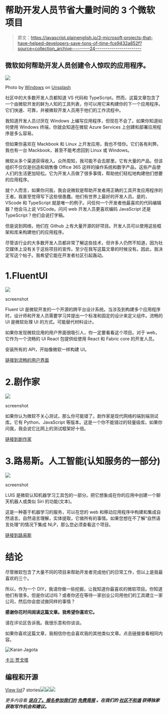 # 帮助开发人员节省大量时间的 3 个微软项目

> 原文：<https://javascript.plainenglish.io/3-microsoft-projects-that-have-helped-developers-save-tons-of-time-fce9432a852f?source=collection_archive---------24----------------------->

## 微软如何帮助开发人员创建令人惊叹的应用程序。

![](img/ccaf495420028ef27eb844ca45010f0c.png)

Photo by [Windows](https://unsplash.com/@windows?utm_source=unsplash&utm_medium=referral&utm_content=creditCopyText) on [Unsplash](https://unsplash.com/s/photos/microsoft?utm_source=unsplash&utm_medium=referral&utm_content=creditCopyText)

社区中的大多数开发人员都知道 VS 代码和 TypeScript。然而，这篇文章包含了一个由微软开发的鲜为人知的工具列表，你可以用它来构建你的下一个应用程序。它们快速、可靠，并被微软开发人员用于他们的工作流程中。

我知道开发人员讨厌在 Windows 上编写应用程序，但现在不会了。如果你知道如何使用 Windows 终端，你就会知道在微软 Azure Services 上创建和部署应用程序是多么容易。

但如果你喜欢在 Mackbook 和 Linux 上开发应用，我也不怪你。它们各有利弊。我也有一台 Mackbook，甚至不能考虑回到 Linux 或 Windows。

微软从多个渠道获得收入。众所周知，我可能不会去那里。它有大量的产品。但该组织不仅仅是创造和销售像 Office 365 这样的操作系统和数字产品，这些产品使人们的生活更加轻松。它为开发人员做了很多事情，帮助他们轻松地构建他们想要的应用程序。

就个人而言，如果你问我，我会说微软是帮助开发者用正确的工具开发应用程序的王者。我甚至觉得写下这些很愚蠢。他们有世界上最好的开发人员。是的，VScode 和 TypeScript 就是唯一的例子。问任何一个开发者他最喜欢的代码编辑器？他会马上说 VSCode。问问 web 开发人员更喜欢编码 JavaScript 还是 TypeScript？他们会说打字稿。

但是说到网络，他们在 Github 上有大量开源的好项目。开发人员可以使用这些框架和库来构建他们的应用程序。

尽管该行业的大多数开发人员都非常了解这些技术，但许多人仍然不知道，因为社交媒体上没有关于这些项目的宣传。至少在我写这篇文章的时候没有。因此，我决定写这个帖子。我希望它能在开发者社区引起轰动。

# 1.FluentUI

![](img/a7c42bc64d27309d4fe85fb7b5bb8173.png)

screenshot

Fluent UI 是微软开发的一个开源的跨平台设计系统。当涉及到构建多个应用程序时，设计师和开发人员需要学习并提出一个标准和固定的设计来定义组件。流畅的 UI 是微软处理 UI 的方式。可能替代材料设计。

如果你发现微软应用的用户界面很吸引人，你一定要看看这个项目。对于 web，它作为一个流畅的 UI React 包提供给使用 React 和 Fabric core 的开发人员。

安装所有的 API，开始像微软一样构建 UI。

[链接到流畅的用户界面](https://www.microsoft.com/design/fluent/#/)

# 2.剧作家

![](img/588ea7dd23d88192cbd28cc041e5761d.png)

screenshot

如果你认为微软不关心测试，那么你可能错了。剧作家是现代网络的端到端测试库。它有 Python、JavaScript 等版本。这是一个你不能错过的轻量级库。如果你问我，我会说它比网上的测试框架好十倍。

[链接到剧作家](https://playwright.dev/)

# 3.路易斯。人工智能(认知服务的一部分)

![](img/28e735bbac492339e937bbe9fbcaf168.png)

screenshot

LUIS 是微软认知机器学习工具包的一部分。把它想象成在你的应用中创建一个聊天机器人或类似 Siri 的功能(文本)。

这是一种基于机器学习的服务，可以在您的 web 和移动应用程序中构建和集成自然语言。自然语言理解，实体提取，它做所有的事情。如果您想在不了解“自然语言处理”的情况下集成 NLP，那么您必须查看这个项目。

[链接到路易斯](https://www.luis.ai/)

# 结论

尽管微软包含了大量不同的项目来帮助开发者完成他们的日常工作，但以上是我最喜欢的三个。

所以，作为一个 DIY，我请你做一些挖掘，让我知道你最喜欢的微软项目。你知道他们有很多。但是你试过吗？或者你还在等待一家创业公司用他们的工具建立一家公司，然后你会尝试做同样的事情？

**感谢你花时间阅读这篇文章。我希望你喜欢它。**

请在评论区告诉我。我很乐意和你谈谈。

如果你喜欢这篇文章，我相信你也会喜欢我的其他类似文章。点击链接查看相同内容。

![Karan Jagota](img/0252b8a7b73fae35bf0c8083ea22f5f7.png)

[卡兰·贾戈塔](https://karanjagota.medium.com/?source=post_page-----fce9432a852f--------------------------------)

## 编程和开源

[View list](https://karanjagota.medium.com/list/programming-and-open-source-483d80defa76?source=post_page-----fce9432a852f--------------------------------)7 stories![](img/97d10c81ae37cd61e99c446d17cedac8.png)![](img/7c1f7d94303cffc3b28e153852f3d0fc.png)![](img/1fb681309ef8072a475071a62833e6d1.png)

*更多内容看* [***说白了。报名参加我们的***](http://plainenglish.io/) **[***免费周报***](http://newsletter.plainenglish.io/) *。在我们的* [***社区不和谐***](https://discord.gg/GtDtUAvyhW) *获得独家获取写作机会和建议。***